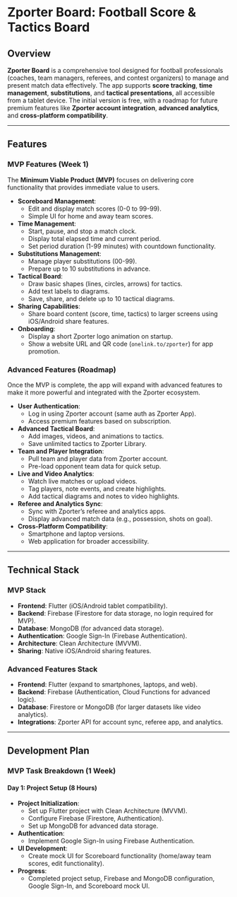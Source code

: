 # Zporter Board: Football Score & Tactics Board

## Overview
**Zporter Board** is a comprehensive tool designed for football professionals (coaches, team managers, referees, and contest organizers) to manage and present match data effectively. The app supports **score tracking**, **time management**, **substitutions**, and **tactical presentations**, all accessible from a tablet device. The initial version is free, with a roadmap for future premium features like **Zporter account integration**, **advanced analytics**, and **cross-platform compatibility**.

---

## Features

### MVP Features (Week 1)
The **Minimum Viable Product (MVP)** focuses on delivering core functionality that provides immediate value to users.

- **Scoreboard Management**:
    - Edit and display match scores (0-0 to 99-99).
    - Simple UI for home and away team scores.
- **Time Management**:
    - Start, pause, and stop a match clock.
    - Display total elapsed time and current period.
    - Set period duration (1-99 minutes) with countdown functionality.
- **Substitutions Management**:
    - Manage player substitutions (00-99).
    - Prepare up to 10 substitutions in advance.
- **Tactical Board**:
    - Draw basic shapes (lines, circles, arrows) for tactics.
    - Add text labels to diagrams.
    - Save, share, and delete up to 10 tactical diagrams.
- **Sharing Capabilities**:
    - Share board content (score, time, tactics) to larger screens using iOS/Android share features.
- **Onboarding**:
    - Display a short Zporter logo animation on startup.
    - Show a website URL and QR code (`onelink.to/zporter`) for app promotion.

### Advanced Features (Roadmap)
Once the MVP is complete, the app will expand with advanced features to make it more powerful and integrated with the Zporter ecosystem.

- **User Authentication**:
    - Log in using Zporter account (same auth as Zporter App).
    - Access premium features based on subscription.
- **Advanced Tactical Board**:
    - Add images, videos, and animations to tactics.
    - Save unlimited tactics to Zporter Library.
- **Team and Player Integration**:
    - Pull team and player data from Zporter account.
    - Pre-load opponent team data for quick setup.
- **Live and Video Analytics**:
    - Watch live matches or upload videos.
    - Tag players, note events, and create highlights.
    - Add tactical diagrams and notes to video highlights.
- **Referee and Analytics Sync**:
    - Sync with Zporter’s referee and analytics apps.
    - Display advanced match data (e.g., possession, shots on goal).
- **Cross-Platform Compatibility**:
    - Smartphone and laptop versions.
    - Web application for broader accessibility.

---

## Technical Stack

### MVP Stack
- **Frontend**: Flutter (iOS/Android tablet compatibility).
- **Backend**: Firebase (Firestore for data storage, no login required for MVP).
- **Database**: MongoDB (for advanced data storage).
- **Authentication**: Google Sign-In (Firebase Authentication).
- **Architecture**: Clean Architecture (MVVM).
- **Sharing**: Native iOS/Android sharing features.

### Advanced Features Stack
- **Frontend**: Flutter (expand to smartphones, laptops, and web).
- **Backend**: Firebase (Authentication, Cloud Functions for advanced logic).
- **Database**: Firestore or MongoDB (for larger datasets like video analytics).
- **Integrations**: Zporter API for account sync, referee app, and analytics.

---

## Development Plan

### MVP Task Breakdown (1 Week)

#### **Day 1: Project Setup (8 Hours)**
- **Project Initialization**:
    - Set up Flutter project with Clean Architecture (MVVM).
    - Configure Firebase (Firestore, Authentication).
    - Set up MongoDB for advanced data storage.
- **Authentication**:
    - Implement Google Sign-In using Firebase Authentication.
- **UI Development**:
    - Create mock UI for Scoreboard functionality (home/away team scores, edit functionality).
- **Progress**:
    - Completed project setup, Firebase and MongoDB configuration, Google Sign-In, and Scoreboard mock UI.



